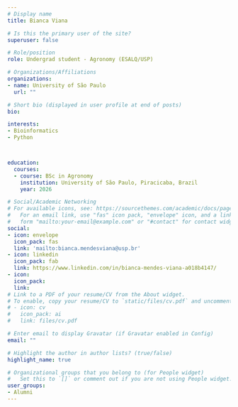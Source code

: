 ```yaml
---
# Display name
title: Bianca Viana

# Is this the primary user of the site?
superuser: false

# Role/position
role: Undergrad student - Agronomy (ESALQ/USP) 

# Organizations/Affiliations
organizations:
- name: University of São Paulo 
  url: ""

# Short bio (displayed in user profile at end of posts)
bio: 

interests:
- Bioinformatics
- Python



education:
  courses:
  - course: BSc in Agronomy
    institution: University of São Paulo, Piracicaba, Brazil
    year: 2026

# Social/Academic Networking
# For available icons, see: https://sourcethemes.com/academic/docs/page-builder/#icons
#   For an email link, use "fas" icon pack, "envelope" icon, and a link in the
#   form "mailto:your-email@example.com" or "#contact" for contact widget.
social:
- icon: envelope
  icon_pack: fas
  link: 'mailto:bianca.mendesviana@usp.br'
- icon: linkedin
  icon_pack: fab
  link: https://www.linkedin.com/in/bianca-mendes-viana-a018b4147/
- icon: 
  icon_pack: 
  link: 
# Link to a PDF of your resume/CV from the About widget.
# To enable, copy your resume/CV to `static/files/cv.pdf` and uncomment the lines below.
# - icon: cv
#   icon_pack: ai
#   link: files/cv.pdf

# Enter email to display Gravatar (if Gravatar enabled in Config)
email: ""

# Highlight the author in author lists? (true/false)
highlight_name: true

# Organizational groups that you belong to (for People widget)
#   Set this to `[]` or comment out if you are not using People widget.
user_groups:
- Alumni
---
```


